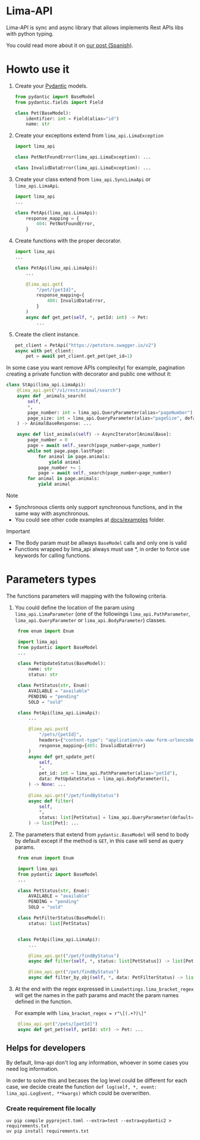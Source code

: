 # Lima-API
Lima-API is sync and async library that allows implements Rest APIs libs with python typing.

You could read more about it on [our post (Spanish)](https://www.paradigmadigital.com/dev/poder-del-tipado-python-funciones-sin-codigo/).

# Howto use it
1. Create your [Pydantic](https://docs.pydantic.dev/latest/) models.
    ```python
    from pydantic import BaseModel
    from pydantic.fields import Field

    class Pet(BaseModel):
        identifier: int = Field(alias="id")
        name: str
    ```
2. Create your exceptions extend from `lima_api.LimaException`
    ```python
    import lima_api

    class PetNotFoundError(lima_api.LimaException): ...

    class InvalidDataError(lima_api.LimaException): ...
    ```
3. Create your class extend from `lima_api.SyncLimaApi` or `lima_api.LimaApi`.
    ```python
    import lima_api
    ...

    class PetApi(lima_api.LimaApi):
        response_mapping = {
            404: PetNotFoundError,
        }
    ```
4. Create functions with the proper decorator.
    ```python
    import lima_api
    ...

    class PetApi(lima_api.LimaApi):
        ...

        @lima_api.get(
            "/pet/{petId}",
            response_mapping={
                400: InvalidDataError,
            }
        )
        async def get_pet(self, *, petId: int) -> Pet:
            ...
    ```
5. Create the client instance.
    ```python
    pet_client = PetApi("https://petstore.swagger.io/v2")
    async with pet_client:
        pet = await pet_client.get_pet(pet_id=1)
    ```


In some case you want remove APIs complexity( for example, pagination creating a private function with decorator and public one without it:
``` python
class StApi(lima_api.LimaApi):
    @lima_api.get("/v1/rest/animal/search")
    async def _animals_search(
        self,
        *,
        page_number: int = lima_api.QueryParameter(alias="pageNumber"),
        page_size: int = lima_api.QueryParameter(alias="pageSize", default=100),
    ) -> AnimalBaseResponse: ...

    async def list_animals(self) -> AsyncIterator[AnimalBase]:
        page_number = 0
        page = await self._search(page_number=page_number)
        while not page.page.lastPage:
            for animal in page.animals:
                yield animal
            page_number += 1
            page = await self._search(page_number=page_number)
        for animal in page.animals:
            yield animal
```

> [!NOTE]
> * Synchronous clients only support synchronous functions, and in the same way with asynchronous.
> * You could see other code examples at [docs/examples](docs/examples) folder.


> [!IMPORTANT]
> * The Body param must be allways `BaseModel` calls and only one is valid
> * Functions wrapped by lima_api always must use *, in order to force use keywords for calling functions.


# Parameters types
The functions parameters will mapping with the following criteria.
1. You could define the location of the param using `lima_api.LimaParameter` (one of the followings `lima_api.PathParameter`, `lima_api.QueryParameter` or `lima_api.BodyParameter`) classes.
   ```python
    from enum import Enum

    import lima_api
    from pydantic import BaseModel
    ...

    class PetUpdateStatus(BaseModel):
        name: str
        status: str
   
    class PetStatus(str, Enum):
        AVAILABLE = "available"
        PENDING = "pending"
        SOLD = "sold"

    class PetApi(lima_api.LimaApi):
        ...

        @lima_api.post(
            "/pets/{petId}",
            headers={"content-type": "application/x-www-form-urlencoded"},
            response_mapping={405: InvalidDataError}
        )
        async def get_update_pet(
            self,
            *,
            pet_id: int = lima_api.PathParameter(alias="petId"),
            data: PetUpdateStatus = lima_api.BodyParameter(),
        ) -> None: ...
    
        @lima_api.get("/pet/findByStatus")
        async def filter(
            self,
            *,
            status: list[PetStatus] = lima_api.QueryParameter(default=[]),
        ) -> list[Pet]: ...
   ```
2. The parameters that extend from `pydantic.BaseModel` will send to body by default except if the method is `GET`, in this case will send as query params.
   ```python
    from enum import Enum

    import lima_api
    from pydantic import BaseModel
    ...

    class PetStatus(str, Enum):
        AVAILABLE = "available"
        PENDING = "pending"
        SOLD = "sold"

    class PetFilterStatus(BaseModel):
        status: list[PetStatus]


    class PetApi(lima_api.LimaApi):
        ...

        @lima_api.get("/pet/findByStatus")
        async def filter(self, *, status: list[PetStatus]) -> list[Pet]: ...

        @lima_api.get("/pet/findByStatus")
        async def filter_by_obj(self, *, data: PetFilterStatus) -> list[Pet]: ...
   ```
3. At the end with the regex expressed in `LimaSettings.lima_bracket_regex` will get the names in the path params and macht the param names defined in the function.

   For example with `lima_bracket_regex = r"\[(.+?)\]"`
   ```python
    @lima_api.get("/pets/[petId]")
    async def get_pet(self, petId: str) -> Pet: ...
   ```

## Helps for developers

By default, lima-api don't log any information, whoever in some cases you need log information.

In order to solve this and becases the log level could be different for each case, we decide create the function `def log(self, *, event: lima_api.LogEvent, **kwargs)` which could be overwritten.

### Create requirement file locally
```shell
uv pip compile pyproject.toml --extra=test --extra=pydantic2 > requirements.txt
uv pip install requirements.txt
```
